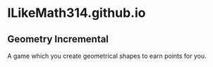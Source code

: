 # ILikeMath314.github.io
## Geometry Incremental
A game which you create geometrical shapes to earn points for you.
